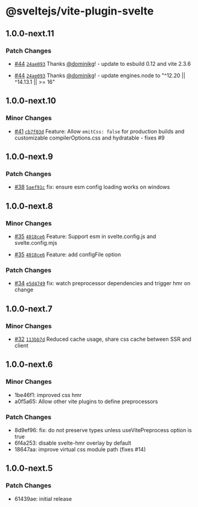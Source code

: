 # @sveltejs/vite-plugin-svelte

## 1.0.0-next.11

### Patch Changes

- [#44](https://github.com/sveltejs/vite-plugin-svelte/pull/44) [`24ae093`](https://github.com/sveltejs/vite-plugin-svelte/commit/24ae0934301cb50506bf39cdccc07ad3eac546fd) Thanks [@dominikg](https://github.com/dominikg)! - update to esbuild 0.12 and vite 2.3.6

* [#44](https://github.com/sveltejs/vite-plugin-svelte/pull/44) [`24ae093`](https://github.com/sveltejs/vite-plugin-svelte/commit/24ae0934301cb50506bf39cdccc07ad3eac546fd) Thanks [@dominikg](https://github.com/dominikg)! - update engines.node to "^12.20 || ^14.13.1 || >= 16"

## 1.0.0-next.10

### Minor Changes

- [#41](https://github.com/sveltejs/vite-plugin-svelte/pull/41) [`cb7f03d`](https://github.com/sveltejs/vite-plugin-svelte/commit/cb7f03d61c19f0b98c6412c11bbaa4af978da9ed) Feature: Allow `emitCss: false` for production builds and customizable compilerOptions.css and hydratable - fixes #9

## 1.0.0-next.9

### Patch Changes

- [#38](https://github.com/sveltejs/vite-plugin-svelte/pull/38) [`5aef91c`](https://github.com/sveltejs/vite-plugin-svelte/commit/5aef91c8752c8de94a1f1fcb28618606b7c44670) fix: ensure esm config loading works on windows

## 1.0.0-next.8

### Minor Changes

- [#35](https://github.com/sveltejs/vite-plugin-svelte/pull/35) [`4018ce6`](https://github.com/sveltejs/vite-plugin-svelte/commit/4018ce621b4df75877e0e18057c332f27158d42b) Feature: Support esm in svelte.config.js and svelte.config.mjs

* [#35](https://github.com/sveltejs/vite-plugin-svelte/pull/35) [`4018ce6`](https://github.com/sveltejs/vite-plugin-svelte/commit/4018ce621b4df75877e0e18057c332f27158d42b) Feature: add configFile option

### Patch Changes

- [#34](https://github.com/sveltejs/vite-plugin-svelte/pull/34) [`e5d4749`](https://github.com/sveltejs/vite-plugin-svelte/commit/e5d4749c0850260a295daab9cb15866fe58ee709) fix: watch preprocessor dependencies and trigger hmr on change

## 1.0.0-next.7

### Minor Changes

- [#32](https://github.com/sveltejs/vite-plugin-svelte/pull/32) [`113bb7d`](https://github.com/sveltejs/vite-plugin-svelte/commit/113bb7dc330a7517085d12d1d0758a376a12253f) Reduced cache usage, share css cache between SSR and client

## 1.0.0-next.6

### Minor Changes

- 1be46f1: improved css hmr
- a0f5a65: Allow other vite plugins to define preprocessors

### Patch Changes

- 8d9ef96: fix: do not preserve types unless useVitePreprocess option is true
- 6f4a253: disable svelte-hmr overlay by default
- 18647aa: improve virtual css module path (fixes #14)

## 1.0.0-next.5

### Patch Changes

- 61439ae: initial release
